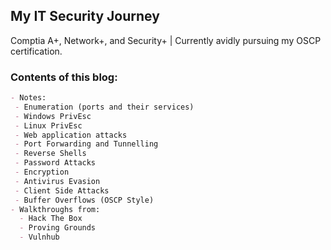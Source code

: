 ## My IT Security Journey

Comptia A+, Network+, and Security+ | Currently avidly pursuing my OSCP certification.


### Contents of this blog:
```markdown
- Notes:
 - Enumeration (ports and their services)
 - Windows PrivEsc
 - Linux PrivEsc
 - Web application attacks
 - Port Forwarding and Tunnelling
 - Reverse Shells
 - Password Attacks
 - Encryption
 - Antivirus Evasion
 - Client Side Attacks
 - Buffer Overflows (OSCP Style)
- Walkthroughs from:
  - Hack The Box
  - Proving Grounds
  - Vulnhub
```
